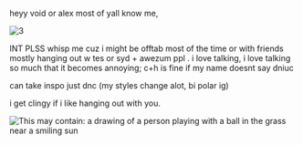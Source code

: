 heyy void or alex most of yall know me,

<img src="https://gifcity.carrd.co/assets/images/gallery38/770e4873.png?v=d7271437" alt="3"/>

INT PLSS whisp me cuz i might be offtab most of the time or with friends mostly hanging out w tes or syd + awezum ppl . i love talking, i love talking so much that it becomes annoying; c+h is fine if my name doesnt say dniuc

can take inspo just dnc (my styles change alot, bi polar ig)

i get clingy if i like hanging out with you.


<img src="https://i.pinimg.com/736x/04/63/38/0463381a0eff0948710343c76ab81ce4.jpg" alt="This may contain: a drawing of a person playing with a ball in the grass near a smiling sun"/>
